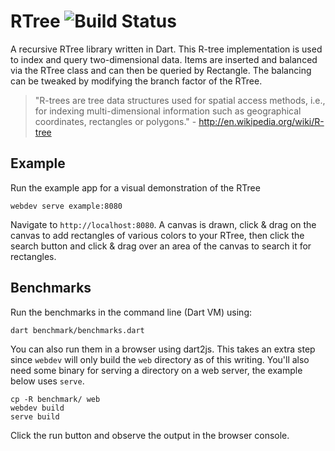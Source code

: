 # RTree ![Build Status](https://github.com/Workiva/r_tree/actions/workflows/dart_ci.yaml/badge.svg)

A recursive RTree library written in Dart. This R-tree implementation is used to index and query two-dimensional data. Items are inserted and balanced via the RTree class and can then be queried by Rectangle.  The balancing can be tweaked by modifying the branch factor of the RTree.

> "R-trees are tree data structures used for spatial access methods, i.e., for indexing multi-dimensional information such as geographical coordinates, rectangles or polygons." - http://en.wikipedia.org/wiki/R-tree

## Example

Run the example app for a visual demonstration of the RTree
```
webdev serve example:8080
```
Navigate to `http://localhost:8080`.  A canvas is drawn, click & drag on the canvas to add rectangles of various colors to your RTree, then click the search button and click & drag over an area of the canvas to search it for rectangles.

## Benchmarks

Run the benchmarks in the command line (Dart VM) using:
```
dart benchmark/benchmarks.dart
```

You can also run them in a browser using dart2js. This takes an extra step since `webdev` will only build the `web` directory as of this writing. You'll also need some binary for serving a directory on a web server, the example below uses `serve`.

```
cp -R benchmark/ web
webdev build
serve build
```

Click the run button and observe the output in the browser console.
